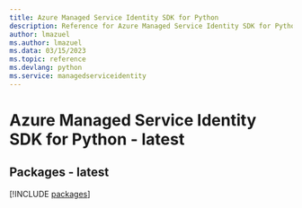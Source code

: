 ```yaml
---
title: Azure Managed Service Identity SDK for Python
description: Reference for Azure Managed Service Identity SDK for Python
author: lmazuel
ms.author: lmazuel
ms.data: 03/15/2023
ms.topic: reference
ms.devlang: python
ms.service: managedserviceidentity
---
```

# Azure Managed Service Identity SDK for Python - latest
## Packages - latest
[!INCLUDE [packages](managed-service-identity-index.md)]